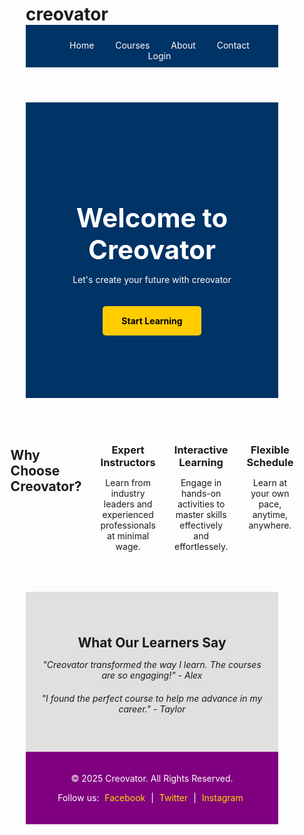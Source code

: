 # creovator 
<!DOCTYPE html>
<html lang="en">
<head>
  <meta charset="UTF-8">
  <meta name="viewport" content="width=device-width, initial-scale=1.0">
  <title>Creovator - Empowering Learning</title>
  <style>
    * {
      margin: 0;
      padding: 0;
      box-sizing: border-box;
    }

    body {
      font-family: Arial, sans-serif;
      background-color: #f4f4f4;
      color: #333;
    }

    header {
      background-color: #003366;
      color: white;
      padding: 10px 20px;
      text-align: center;
    }

    header nav ul {
      list-style-type: none;
    }

    header nav ul li {
      display: inline;
      margin: 0 15px;
    }

    header nav ul li a {
        color: white;
      text-decoration: none;
    }

    .hero {
      background: #003366;
      color: white;
      text-align: center;
      padding: 100px 20px;
    }

    .hero h1 {
      font-size: 3em;
    }

    .cta-button {
      background-color: #ffcc00;
      color: black;
      padding: 15px 30px;
      text-decoration: none;
      font-weight: bold;
      border-radius: 5px;
      margin-top: 20px;
      display: inline-block;
    }

    .features {
      display: flex;
      justify-content: center;
      padding: 50px 20px;
      gap: 30px;
    }

    .feature-item {
      text-align: center;
      max-width: 300px;
    }

    .testimonials {
      background-color: #e0e0e0;
      text-align: center;
      padding: 40px 20px;
    }

    .testimonial {
      margin-bottom: 20px;
      font-style: italic;
    }

    footer {
      background-color: #800080;
      color: white;
      padding: 20px;
      text-align: center;
    }

    footer a {
      color: #ffd700;
      text-decoration: none;
      margin: 0 5px;
    }
    footer a:hover {
      text-decoration: underline;
    }
  </style>
</head>
<body>

  <!-- Header Section -->
  <header>
    <nav>
      <ul>
        <li><a href="#">Home</a></li>
        <li><a href="#">Courses</a></li>
        <li><a href="#">About</a></li>
        <li><a href="#">Contact</a></li>
        <li><a href="#">Login</a></li>
      </ul>
    </nav>
  </header>

  <!-- Hero Section -->
  <section class="hero">
    <h1>Welcome to Creovator</h1>
    <p>Let's create your future with creovator</p>
    <a href="#" class="cta-button">Start Learning</a>
</section>

<!-- Features Section -->
<section class="features">
  <h2>Why Choose Creovator?</h2>
  <div class="feature-item">
    <h3>Expert Instructors</h3>
    <p>Learn from industry leaders and experienced professionals at minimal wage.</p>
  </div>
  <div class="feature-item">
    <h3>Interactive Learning</h3>
    <p>Engage in hands-on activities to master skills effectively and effortlessely.</p>
</div>
<div class="feature-item">
  <h3>Flexible Schedule</h3>
  <p>Learn at your own pace, anytime, anywhere.</p>
</div>
</section>

<!-- Testimonials Section -->
<section class="testimonials">
<h2>What Our Learners Say</h2>
<div class="testimonial">
  <p>"Creovator transformed the way I learn. The courses are so engaging!" - Alex</p>
</div>
<div class="testimonial">
  <p>"I found the perfect course to help me advance in my career." - Taylor</p>
</div>
</section>

<!-- Footer Section -->
<footer>
<p>&copy; 2025 Creovator. All Rights Reserved.</p>
<p>Follow us: <a href="#">Facebook</a> | <a href="#">Twitter</a> | <a href="#">Instagram</a></p>
</footer>

</body>
</html>
